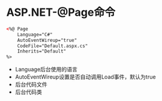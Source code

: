 # ASP.NET-@Page命令

```html
<%@ Page 
    Language="C#" 
    AutoEventWireup="true"
    CodeFile="Default.aspx.cs"
    Inherits="Default"
%>
```

* Language后台使用的语言
* AutoEventWireup设置是否自动调用Load事件，默认为true
* 后台代码文件
* 后台代码类